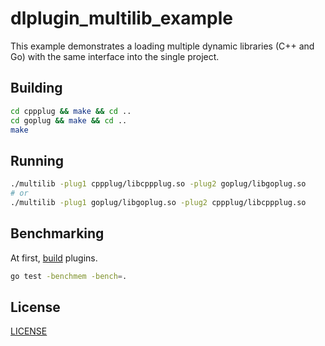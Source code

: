 # dlplugin_multilib_example

This example demonstrates a loading multiple dynamic libraries (C++ and Go) with the same interface into the single project.

## Building

```sh
cd cppplug && make && cd ..
cd goplug && make && cd ..
make
```

## Running

```sh
./multilib -plug1 cppplug/libcppplug.so -plug2 goplug/libgoplug.so
# or
./multilib -plug1 goplug/libgoplug.so -plug2 cppplug/libcppplug.so
```


## Benchmarking

At first, [build](#building) plugins.

```sh
go test -benchmem -bench=.
```

## License

[LICENSE](./LICENSE)